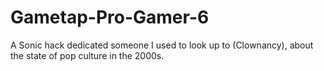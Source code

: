 # Gametap-Pro-Gamer-6
A Sonic hack dedicated someone I used to look up to (Clownancy), about the state of pop culture in the 2000s.
